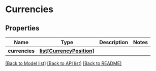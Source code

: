# Currencies

## Properties
Name | Type | Description | Notes
------------ | ------------- | ------------- | -------------
**currencies** | [**list[CurrencyPosition]**](CurrencyPosition.md) |  | 

[[Back to Model list]](../README.md#documentation-for-models) [[Back to API list]](../README.md#documentation-for-api-endpoints) [[Back to README]](../README.md)

